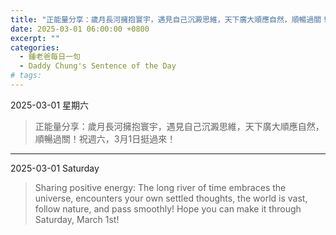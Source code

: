 ```yaml
---
title: "正能量分享：歲月長河擁抱寰宇，遇見自己沉澱思維，天下廣大順應自然，順暢過關！祝週六，3月1日挺過來！ <br> Sharing positive energy: The long river of time embraces the universe, encounters your own settled thoughts, the world is vast, follow nature, and pass smoothly! Hope you can make it through Saturday, March 1st!"
date: 2025-03-01 06:00:00 +0800
excerpt: ""
categories:
  - 鍾老爸每日一句
  - Daddy Chung's Sentence of the Day
# tags:
---
```


2025-03-01 星期六

> 正能量分享：歲月長河擁抱寰宇，遇見自己沉澱思維，天下廣大順應自然，順暢過關！祝週六，3月1日挺過來！

---

2025-03-01 Saturday

> Sharing positive energy: The long river of time embraces the universe, encounters your own settled thoughts, the world is vast, follow nature, and pass smoothly! Hope you can make it through Saturday, March 1st!
